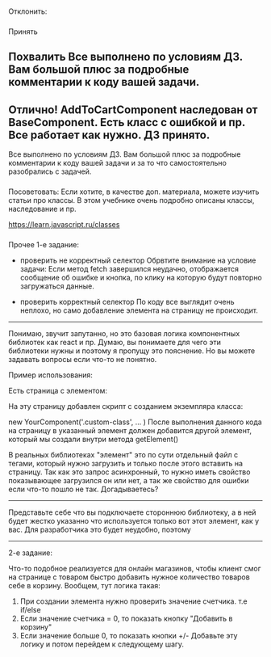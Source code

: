 ###
Отклонить:

###
Принять

###
Похвалить
Все выполнено по условиям ДЗ. Вам большой плюс за подробные комментарии к коду вашей задачи.
---
Отлично! AddToCartComponent наследован от BaseComponent. Есть класс с ошибкой и пр. Все работает как нужно.
ДЗ принято.
---
Все выполнено по условиям ДЗ. Вам большой плюс за подробные комментарии к коду вашей задачи и за то  что самостоятельно разобрались с задачей.

###
Посоветовать:
Если хотите, в качестве доп. материала, можете изучить статьи про классы. В этом учебнике очень подробно описаны классы, наследование и пр.

https://learn.javascript.ru/classes

###
Прочее
1-е задание:
- проверить не корректный селектор
  Обрвтите внимание на условие задачи:  Если метод fetch завершился неудачно, отображается сообщение об ошибке и кнопка, по клику на которую будут повторно загружаться данные.

- проверить корректный селектор
По коду все выглядит очень неплохо, но само добавление элемента на страницу не происходит.

------

Понимаю, звучит запутанно, но это базовая логика компонентных библиотек как react и пр. Думаю, вы понимаете для чего эти библиотеки нужны и поэтому я пропущу это пояснение. Но вы можете задавать вопросы если что-то не понятно.

Пример использования:

Есть страница с элементом:

<div class="custom-class">
На эту страницу добавлен скрипт с созданием экземпляра класса:

new YourComponent('.custom-class', ... )
После выполнения данного кода на страницу в указанный элемент должен добавится другой элемент, который мы создали внутри метода getElement()


В  реальных библиотеках "элемент" это по сути отдельный файл с тегами, который нужно загрузить и только после этого вставить на страницу. Так как это запрос асинхронный, то нужно иметь свойство показывающее загрузился он или нет, а так же свойство для ошибки если что-то пошло не так. Догадываетесь?

----
Представьте себе что вы подключаете стороннюю библиотеку, а в ней будет жестко указанно что используется только вот этот элемент, как у вас. Для разработчика это будет неудобно, поэтому

------------

2-е задание:

Что-то подобное реализуется для онлайн магазинов, чтобы клиент смог на странице с товаром быстро добавить нужное количество товаров себе в корзину. Вообщем, тут логика такая:
1. При создании элемента нужно проверить значение счетчика. т.е if/else
2. Если значение счетчика = 0, то показать кнопку "Добавить в корзину"
3. Если значение больше 0, то показать кнопки +/-
Добавьте эту логику и потом перейдем к следующему шагу.
